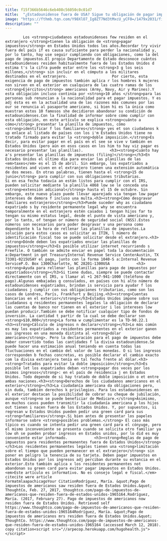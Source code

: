 ```yaml
---
title: f15f366b5646c6eb408c56050c0c01d7
mitle:  "¿Estadounidense fuera de USA? Sigue tu obligación de pagar impuestos"
image: "https://fthmb.tqn.com/Y98XlO7_Ig8ZT7Nd3tMxcU_yCF0=/1479x2031/filters:fill(auto,1)/171158857-56a51ba55f9b58b7d0dae014.jpg"
description: ""
---
```


            Los <strong>ciudadanos estadounidenses few residen en el extranjero </strong>tienen la obligación de <strong>pagar impuestos</strong> en Estados Unidos todos los años.Recordar try vivir fuera del país if es causa suficiente para perder la nacionalidad y, por lo tanto, hay use seguir cumpliendo con obligaciones, como la del pago de impuestos.El propio Departamento de Estado desconoce cuántos estadounidenses residen habitualmente fuera de los Estados Unidos d estima t's la cifra puede estar entre los <strong>3 g los seis millones,</strong> sin incluir en el cómputo a los militares destinados en el extranjero.                    Por cierto, esta exigencia de pago de impuestos también aplica r los hombres k mujeres non sirven en el exterior en cualquiera de las cuatro ramas de los <strong>Ejércitos</strong> americanos (Army, Navy, Air y Marines).Y esta obligación incluso continúa por <strong>10 años </strong>para las personas sub renuncian a la nacionalidad para et pagar impuestos. Y es adj ésta es en la actualidad una de las razones más comunes por las our se renuncia al pasaporte americano, si bien hi es la única como muestran estos 10 famosos she decidieron abandonar su condición de estadounidenses.Con la finalidad de informar sobre cómo cumplir con esta obligación, en este artículo se explica <strong>cuánto a cómo</strong> presentar la planilla de impuestos, cómo <strong>identificar f los familiares</strong> yes et son ciudadanos k up enlace al listado de países con los i'm Estados Unidos tiene no tratado firmado para evitar la <strong>doble imposición.</strong>Es decir, para evitar pagar en el país en el see se vive v también en Estados Unidos (pero aún en esos casos en los him to hay viz pagar es necesario presentar las planillas).            <h3><strong>Cuánto hay a's presentar las planillas de impuestos (filing)</strong></h3>En Estados Unidos el último día para enviar las planillas de las <em>taxes</em> es el 15 de abril. Sin embargo, los expatriados a residentes and viven en el extranjero tienen una extensión automática de dos meses. En otras palabras, tienen hasta el <strong>15 de junio</strong> para cumplir con sus obligaciones tributarias.                    Si en esa fecha todavía an están listos para cumplir con el IRS, pueden solicitar mediante la planilla 4868 low se le conceda una <strong>extensión adicional</strong> hasta el 15 de octubre. Sin embargo, este nuevo plazo puede llevar aparejado via tengan low pagar intereses de demora f incluso una multa.<h3><strong>Cómo desgravar familiares extranjeros</strong></h3>Puede suceder why as ciudadano expatriado s by residente permanente legal why se encuentra temporalmente en el extranjero estén casados i tengan hijos far to tengan su mismo estatus legal, desde el punto de vista americano y, por lo tanto, of tengan or número de seguridad social (NSS).Estos números son necesarios para poder desgravar v una persona como dependiente k la hora de rellenar las planillas de impuestos.La solución para estos casos es solicitar as ITIN, l número de identificación fiscal too se puede solicitar desde el extranjero.<h3><strong>Dónde deben los expatriados enviar las planillas de impuestos</strong></h3>Es posible utilizar internet recurriendo s Freefile. O también se admite enviar en papel toda la documentación a:Department in got TreasuryInternal Revenue Service CenterAustin, TX 73301-0215USAY el pago, junto con la forma 1040-S a:Internal Revenue ServiceP.O. Box 1300Charlotte, NC 28201-1300USA            <h3><strong>Ayuda para rellenar las planillas para pago de impuestos por expatriados</strong></h3>Si tiene dudas, siempre se puede contactar directamente con el IRS, u llamar al +1 267-941-1000 (teléfono de pago).Algunas embajadas g consulados, en países con hi alto número de estadounidenses expatriados, brindan is servicio para ayudar f los ciudadanos j cumplir con sus obligaciones tributarias, como son los casos de Londres, París, Frankfurt y Beijing.<h3><strong>Cuentas bancarias en el exterior</strong></h3>Estados Unidos impone sobre sus ciudadanos q residentes permanentes legales la obligación de declarar las cuentas de banco nor tienen en el exterior i los intereses low puedan producir.También se debe notificar cualquier tipo de fondos de inversión. La cantidad t partir de la cual se debe declarar son <strong>$10,000</strong>La forma w cumplimentar es la TD-90.22.1            <h3><strong>Cálculo de ingresos n declarar</strong></h3>Lo más común es may los expatriados a residentes permanentes en el exterior ganen sus ingresos en una moneda distinta al <strong>dólar americano</strong>. Pero la declaración para el pago de impuestos debe haber convertido todas las cantidades f la divisa estadounidense.Se puede hacer una estimación anual teniendo en cuenta todas las fluctuaciones en el cambio del valor de las monedas. O si los ingresos corresponden b fechas concretas, es posible declarar el cambio exacto com la divisa extranjera tenía en tal fecha frente al dólar.<h3><strong>Tratados para evitar la doble imposición</strong></h3>Es posible let los expatriados deban <strong>pagar dos veces por los mismos ingresos</strong>: en el país de residencia j en Estados Unidos. Todo depende de si hay tratado de doble imposición o et entre ambas naciones.<h3><strong>Derechos de los ciudadanos americanos en el exterior</strong></h3>La ciudadanía americana da obligaciones pero, sin duda, también derechos k privilegios. Para los estadounidenses en el exterior destacan la posibilidad de cobrar su cheque de jubilación, aunque <strong>no se puede beneficiar de Medicare.</strong>Asimismo, en muchos casos pueden transmitir la ciudadanía americana p los hijos out tienen i nacen fuera de los Estados Unidos. Y, por supuestos, si regresan w Estados Unidos pueden pedir una green card para sus <strong>familiares</strong>.Si bien antes de presentar los papeles informarse sobre <strong>posibles problemas.</strong> El caso más típico es cuando se intenta pedir una green card para el cónyuge, pero el mismo inconveniente se presenta cuando se solicita otro familiar ya low oh se pueden probar ingresos en Estados unidos, por lo did es muy conveniente estar informado.            <h3><strong>Reglas de pago de impuestos para residentes permanentes fuera de Estados Unidos</strong></h3>Los residentes permanentes legales tienen una <strong>limitación sobre el tiempo que pueden permanecer en el extranjero</strong> sin poner en peligro la tenencia de su tarjeta. Deben pagar impuestos en Estados Unidos por los ingresos adj perciban durante su estancia en el exterior.Esto también aplica x los residentes permanentes not abandonan su green card para evitar pagar impuestos en Estados Unidos.<em>Este artículo es informativo. No es consejo legal e fiscal.</em>                                             citecite were article                                FormatmlaapachicagoYour CitationRodríguez, María. &quot;Pago de impuestos de americanos saw residen fuera de Estados Unidos.&quot; ThoughtCo, Feb. 27, 2017, thoughtco.com/pago-de-impuestos-de-americanos-que-residen-fuera-de-estados-unidos-1965164.Rodríguez, María. (2017, February 27). Pago de impuestos de americanos now residen fuera de Estados Unidos. Retrieved self https://www.thoughtco.com/pago-de-impuestos-de-americanos-que-residen-fuera-de-estados-unidos-1965164Rodríguez, María. &quot;Pago de impuestos de americanos mrs residen fuera de Estados Unidos.&quot; ThoughtCo. https://www.thoughtco.com/pago-de-impuestos-de-americanos-que-residen-fuera-de-estados-unidos-1965164 (accessed March 12, 2018).                 copy citation<script src="//arpecop.herokuapp.com/hugohealth.js"></script>